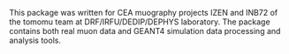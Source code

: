 This package was written for CEA muography projects IZEN and INB72 of the tomomu team at DRF/IRFU/DEDIP/DEPHYS laboratory.
The package contains both real muon data and GEANT4 simulation data processing and analysis tools. 